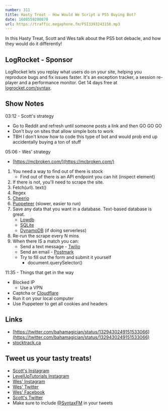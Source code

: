 ```yaml
---
number: 311
title: Hasty Treat - How Would We Script a PS5 Buying Bot?
date: 1608559200870
url: https://traffic.megaphone.fm/FSI3393243156.mp3
---
```


In this Hasty Treat, Scott and Wes talk about the PS5 bot debacle, and how they would do it differently!

## LogRocket - Sponsor
LogRocket lets you replay what users do on your site, helping you reproduce bugs and fix issues faster. It's an exception tracker, a session re-player and a performance monitor. Get 14 days free at [logrocket.com/syntax](https://logrocket.com/syntax).

## Show Notes
03:12 - Scott's strategy
* Go to Reddit and refresh until someone posts a link and then GO GO GO
* Don't buy on sites that allow simple bots to work
* TBH I don't know how to code this type of bot and would prob end up accidentally buying a ton of stuff

05:06 - Wes' strategy
* [https://mcbroken.com/](https://mcbroken.com/)

1. You need a way to find out of there is stock
    * Find out of there is an API endpoint you can hit (inspect element)
2. If there is not, you'll need to scrape the site.
3. Fetch(url). text()
4. Regex 
5. [Cheerio](https://cheerio.js.org/)
6. [Puppeteer](https://pptr.dev/) (slower, easier to run)
7. Save any data that you want in a database. Text-based database is great.
    * [Lowdb](https://www.npmjs.com/package/lowdb)
    * [SQLite](https://www.sqlite.org/index.html)
    * [DynamoDB](https://aws.amazon.com/dynamodb/) (if doing serverless)
8. Re-run the scrape every N mins
9. When there IS a match you can:
    * Send a text message - [Twilio](https://www.twilio.com/)
    * Send an email - [Postmark](https://postmarkapp.com/)
    * Try to fill out the form and submit it yourself
        * document.querySelector()

11:35 - Things that get in the way
* Blocked IP
  * Use a VPN
* Captcha or [Cloudflare](https://www.cloudflare.com/)
* Run it on your local computer
* Use Puppeteer to get all cookies and headers

## Links
* [https://twitter.com/bahamagician/status/1329430249151533066](https://twitter.com/bahamagician/status/1329430249151533066)
* [stocktrack.ca](https://stocktrack.ca/)

## Tweet us your tasty treats!
* [Scott's Instagram](https://www.instagram.com/stolinski/)
* [LevelUpTutorials Instagram](https://www.instagram.com/LevelUpTutorials/)
* [Wes' Instagram](https://www.instagram.com/wesbos/)
* [Wes' Twitter](https://twitter.com/wesbos)
* [Wes' Facebook](https://www.facebook.com/wesbos.developer)
* [Scott's Twitter](https://twitter.com/stolinski)
* Make sure to include [@SyntaxFM](https://twitter.com/SyntaxFM) in your tweets